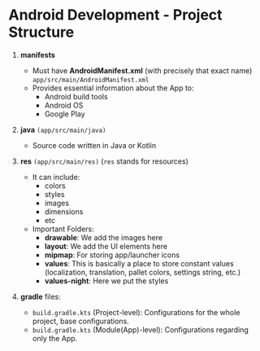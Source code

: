 # Android Development - Project Structure

1. **manifests**
    - Must have **AndroidManifest.xml** (with precisely that exact name) `app/src/main/AndroidManifest.xml`
    - Provides essential information about the App to:
      - Android build tools
      - Android OS
      - Google Play

2. **java** `(app/src/main/java)`
    - Source code written in Java or Kotlin

3. **res** `(app/src/main/res)` (`res` stands for resources)
   - It can include:
     - colors
     - styles
     - images
     - dimensions
     - etc
   - Important Folders:
     - **drawable**: We add the images here
     - **layout**: We add the UI elements here 
     - **mipmap**: For storing app/launcher icons
     - **values**: This is basically a place to store constant values (localization, translation, pallet colors, settings string, etc.)
     - **values-night**: Here we put the styles

4. **gradle** files:
    - `build.gradle.kts` (Project-level): Configurations for the whole project, base configurations.
    - `build.gradle.kts` (Module(App)-level): Configurations regarding only the App.

